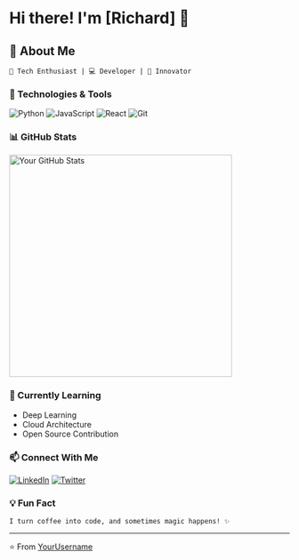 # Hi there! I'm [Richard] 👋

## 🌟 About Me

```markdown
🚀 Tech Enthusiast | 💻 Developer | 🎉 Innovator
```

### 🔧 Technologies & Tools

![Python](https://img.shields.io/badge/-Python-black?style=flat-square&logo=python)
![JavaScript](https://img.shields.io/badge/-JavaScript-black?style=flat-square&logo=javascript)
![React](https://img.shields.io/badge/-React-black?style=flat-square&logo=react)
![Git](https://img.shields.io/badge/-Git-black?style=flat-square&logo=git)

### 📊 GitHub Stats

<img src="https://github-readme-stats.vercel.app/api?username=yourusername&show_icons=true&theme=radical" alt="Your GitHub Stats" width="400"/>

### 🌱 Currently Learning

- Deep Learning
- Cloud Architecture
- Open Source Contribution

### 📫 Connect With Me

[![LinkedIn](https://img.shields.io/badge/-LinkedIn-blue?style=flat-square&logo=Linkedin&logoColor=white&link=https://www.linkedin.com/in/yourusername/)](https://www.linkedin.com/in/yourusername/)
[![Twitter](https://img.shields.io/badge/-Twitter-1ca0f1?style=flat-square&logo=twitter&logoColor=white&link=https://twitter.com/yourusername)](https://twitter.com/yourusername)

### 💡 Fun Fact

```
I turn coffee into code, and sometimes magic happens! ✨
```

---

⭐️ From [YourUsername](https://github.com/yourusername)
